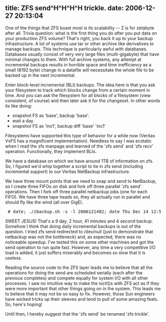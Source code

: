 title: ZFS send^H^H^H^H trickle.
date: 2006-12-27 20:13:04
---

<p>One of the things that ZFS boast most is its scalability -- Z is for zetabyte after all.  Trivia question: what is the first thing you do after you put data on your production ZFS volume?  That's right, you back it up to your backup infrastructure.  A lot of systems use tar or other archive like derivatives to manage backups.  This technique is particularly awful with databases.  Databases usually consist of very very large files (multi-gigabyte) that have minimal changes to them.  With full archive systems, any attempt at incremental backups results in horrible space and time inefficiency as a small (8192 byte) change in a datafile will necessitate the whole file to be backed up in the next incremental.</p>  <p>Enter block-level incremental (BLI) backups.  The idea here is that you ask your filesystem to track which blocks change from a certain moment in time.  And you can ask the filesystem for all blocks of a filesystem (view consistent, of course) and then later ask it for the changeset.  In other words its like doing:</p> <ul> <li>snapshot FS as 'base', backup 'base'.</li> <li>wait a day</li> <li>snapshot FS as 'inc1', backup diff 'base' 'inc1'</li> </ul>  <p>Filesystems have supported this type of behavior for a while now (Veritas VxFS has a magnificent implementation).  Needless to say I was ecstatic when I read the zfs manpage and learned of the 'zfs send' and 'zfs recv' operation.  Functionally, they implement BLIs.</p>  <p>We have a database on which we have around 1TB of information on zfs.  So, I figured we'd whip together a script to tie in zfs send (including incremental support) to our Veritas NetBackup infrastructure.</p>  <p>We have three mount points that we need to snap and send to NetBackup, so I create three FIFOs on disk and fork off three parallel 'zfs send' operations.  Then I fork off three parallel netbackup jobs (one for each FIFO).  We have three tape heads so, they all actually run in parallel and should fly like the wind (all over GigE).</p>  <pre> # date; ./zbackup.sh -s -l 2006121402; date Thu Dec 14 12:58:43 EST 2006 ./zbackup.sh:   backuplabel: 2006121402   full  zfs destroy intmirror/xlogs@lastfull zfs destroy xsr_slow_1/pgdata@lastfull zfs destroy xsr_slow_2/pgdata@lastfull  Backing up as '2006121402' starting postgres backup on label 2006121402 zfs snapshot intmirror/xlogs@lastfull zfs snapshot xsr_slow_1/pgdata@lastfull zfs snapshot xsr_slow_2/pgdata@lastfull stopping postgres backup on label 2006121402 /sbin/zfs send intmirror/xlogs@lastfull >> /pgods/scratch/intmirror:xlogs.lastfull.full & /sbin/zfs send xsr_slow_1/pgdata@lastfull >> /pgods/scratch/xsr_slow_1:pgdata.lastfull.full & /sbin/zfs send xsr_slow_2/pgdata@lastfull >> /pgods/scratch/xsr_slow_2:pgdata.lastfull.full &  Sat Dec 23 15:39:47 EST 2006 </pre>  <p>SWEET JESUS!  That's a 9 day, 2 hour, 41 minutes and 4 second backup.  Somehow I think that doing daily incremental backups is out of the question.  I tried zfs send redirected to /dev/null (just to demonstrate that netbackup was not the bottleneck) and, as expected, there was no noticeable speedup.  I've tested this on some other machines and got the send operation to run quite fast.  However, any time a very competitive I/O load is added, it just suffers miserably and becomes so slow that it is useless.</p>  <p>Reading the source code to the ZFS layer leads me to believe that all the operations for doing the send are scheduled serially (each after the previous completes) and compete equally for system I/O with all other processes.  I saw no intuitive way to make the ioctl()s with ZFS act as if they were more important that other things going on in the system.  This leads me to believe that it may not be so easy to fix.  However, those Sun engineers have wicked tricks up their sleeves and tend to pull of some amazing feats.  So, here's hoping!</p>  <p>Until then, I hereby suggest that the 'zfs send' be renamed 'zfs trickle'.</p> 

